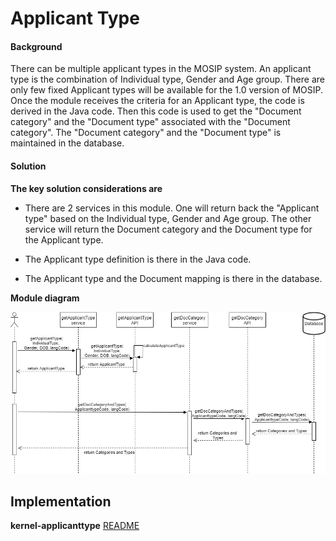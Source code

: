﻿# Applicant Type

#### Background

There can be multiple applicant types in the MOSIP system. An applicant type is the combination of Individual type, Gender and Age group. There are only few fixed Applicant types will be available for the 1.0 version of MOSIP. Once the module receives the criteria for an Applicant type, the code is derived in the Java code. Then this code is used to get the "Document category" and the "Document type" associated with the "Document category". The "Document category" and the "Document type" is maintained in the database.

#### Solution



**The key solution considerations are**


- There are 2 services in this module. One will return back the "Applicant type" based on the Individual type, Gender and Age group. The other service will return the Document category and the Document type for the Applicant type. 

- The Applicant type definition is there in the Java code. 

- The Applicant type and the Document mapping is there in the database. 

**Module diagram**



![Module Diagram](_images/kernel-applicanttype.jpg)



## Implementation


**kernel-applicanttype** [README](../../kernel/kernel-applicanttype/README.md)
